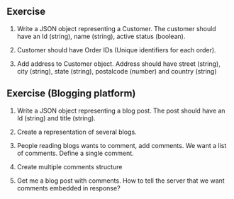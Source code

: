 Exercise
-----------
1. Write a JSON object representing a Customer. The customer should have an Id (string), name (string), active status (boolean).

2. Customer should have Order IDs (Unique identifiers for each order).

3. Add address to Customer object. Address should have street (string), city (string), state (string), postalcode (number) and country (string)

Exercise (Blogging platform)
-----------
1. Write a JSON object representing a blog post. The post should have an Id (string) and title (string).

2. Create a representation of several blogs.

3. People reading blogs wants to comment, add comments. We want a list of comments. Define a single comment.

4. Create multiple comments structure

5. Get me a blog post with comments. How to tell the server that we want comments embedded in response?

